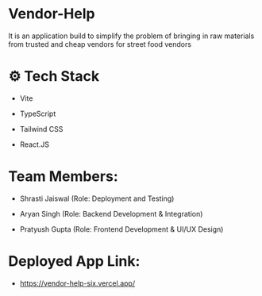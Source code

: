 # Vendor-Help
It is an application build to simplify the problem of bringing in raw materials from trusted and cheap vendors for street food vendors


# <a name="tech-stack">⚙️ Tech Stack</a>

- Vite

- TypeScript

- Tailwind CSS

- React.JS


# <a name="team-members">Team Members: </a>

- Shrasti Jaiswal (Role: Deployment and Testing)

- Aryan Singh (Role: Backend Development & Integration)

- Pratyush Gupta (Role: Frontend Development & UI/UX Design)


# Deployed App Link:

- https://vendor-help-six.vercel.app/
 
